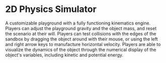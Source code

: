 ﻿# 2D Physics Simulator

A customizable playground with a fully functioning kinematics engine. Players can adjust the playground gravity and the object mass, and reset the scenario at their will. Players can test collisions with the edges of the sandbox by dragging the object around with their mouse, or using the left and right arrow keys to manufacture horizontal velocity. Players are able to visualize the dynamics of the object through the numerical display of the object's variables, including kinetic and potential energy.
